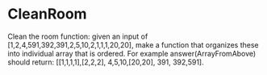 # CleanRoom

Clean the room function: given an input of [1,2,4,591,392,391,2,5,10,2,1,1,1,20,20], 
make a function that organizes these into individual array that is ordered. 
For example answer(ArrayFromAbove) should return: [[1,1,1,1],[2,2,2], 4,5,10,[20,20], 391, 392,591]. 
